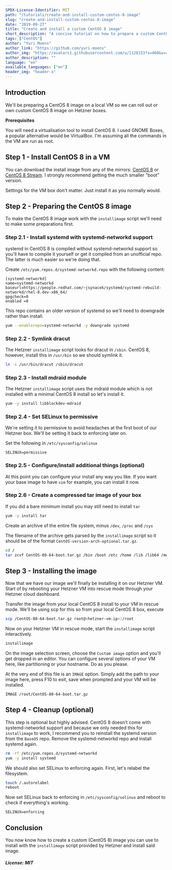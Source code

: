 ```yaml
---
SPDX-License-Identifier: MIT
path: "/tutorials/create-and-install-custom-centos-8-image"
slug: "create-and-install-custom-centos-8-image"
date: "2019-09-27"
title: "Create and install a custom CentOS 8 image"
short_description: "A concise tutorial on how to prepare a custom CentOS 8 image for installation through the Hetzner rescue mode using the installimage script."
tags: ["CentOS"]
author: "Yuri Moens"
author_link: "https://github.com/yuri-moens"
author_img: "https://avatars1.githubusercontent.com/u/1128153?s=460&v=4"
author_description: ""
language: "en"
available_languages: ["en"]
header_img: "header-x"
---
```


## Introduction

We'll be preparing a CentOS 8 image on a local VM so we can roll out or own custom CentOS 8 image on Hetzner boxes.

**Prerequisites**

You will need a virtualisation tool to install CentOS 8. I used GNOME Boxes, a popular alternative would be VirtualBox. I'm assuming all the commands in the VM are run as root.

## Step 1 - Install CentOS 8 in a VM

You can download the install image from any of the mirrors: [CentOS 8](http://isoredirect.centos.org/centos/8/isos/x86_64/) or [CentOS 8 Stream](http://isoredirect.centos.org/centos/8-stream/isos/x86_64/). I strongly recommend getting the much smaller "boot" version.

Settings for the VM box don't matter. Just install it as you normally would.

## Step 2 - Preparing the CentOS 8 image

To make the CentOS 8 image work with the `installimage` script we'll need to make some preparations first.

### Step 2.1 - Install systemd with systemd-networkd support

systemd in CentOS 8 is compiled without systemd-networkd support so you'll have to compile it yourself or get it compiled from an unofficial repo. The latter is much easier so we're doing that.

Create `/etc/yum.repos.d/systemd-networkd.repo` with the following content:

```
[systemd-networkd]
name=systemd-networkd
baseurl=https://people.redhat.com/~jsynacek/systemd/systemd-rebuild-networkd/rhel-8.dev-x86_64/
gpgcheck=0
enabled =0
```

This repo contains an older version of systemd so we'll need to downgrade rather than install.

```bash
yum --enablerepo=systemd-networkd -y downgrade systemd
```

### Step 2.2 - Symlink dracut

The Hetzner `installimage` script looks for dracut in `/sbin`. CentOS 8, however, install this in `/usr/bin` so we should symlink it.

```bash
ln -s /usr/bin/dracut /sbin/dracut
```

### Step 2.3 - Install mdraid module

The Hetzner `installimage` script uses the mdraid module which is not installed with a minimal CentOS 8 install so let's install it.

```bash
yum -y install libblockdev-mdraid
```

### Step 2.4 - Set SELinux to permissive

We're setting it to permissive to avoid headaches at the first boot of our Hetzner box. We'll be setting it back to enforcing later on.

Set the following in `/etc/sysconfig/selinux`

```
SELINUX=permissive
```

### Step 2.5 - Configure/install additional things (optional)

At this point you can configure your install any way you like. If you want your base image to have `vim` for example, you can install it now.

### Step 2.6 - Create a compressed tar image of your box

If you did a bare minimum install you may still need to install `tar`

```bash
yum -y install tar
```

Create an archive of the entire file system, minus `/dev`, `/proc` and `/sys`

The filename of the archive gets parsed by the `installimage` script so it should be of the format `CentOS-version-arch-optional.tar.gz`.

```bash
cd /
tar zcvf CentOS-80-64-boot.tar.gz /bin /boot /etc /home /lib /lib64 /media /mnt /opt /root /run /sbin /srv /tmp /usr /var
```

## Step 3 - Installing the image

Now that we have our image we'll finally be installing it on our Hetzner VM. Start of by rebooting your Hetzner VM into rescue mode through your Hetzner cloud dashboard.

Transfer the image from your local CentOS 8 install to your VM in rescue mode. We'll be using scp for this so from your local CentOS 8 box, execute

```bash
scp /CentOS-80-64-boot.tar.gz root@<hetzner-vm-ip>:/root
```

Now on your Hetzner VM in rescue mode, start the `installimage` script interactively.

```bash
installimage
```

On the image selection screen, choose the `Custom image` option and you'll get dropped in an editor. You can configure several options of your VM here, like partitioning or your hostname. Do as you please.

At the very end of this file is an `IMAGE` option. Simply add the path to your image here, press F10 to exit, save when prompted and your VM will be installed.

```
IMAGE /root/CentOS-80-64-boot.tar.gz
```

## Step 4 - Cleanup (optional)

This step is optional but highly advised. CentOS 8 doesn't come with systemd-networkd support and because we only needed this for `installimage` to work, I recommend you to reinstall the systemd version from the `BaseOS` repo. Remove the systemd-networkd repo and install systemd again.

```bash
rm -rf /etc/yum.repos.d/systemd-networkd
yum -y install systemd
```

We should also set SELinux to enforcing again. First, let's relabel the filesystem.

```bash
touch /.autorelabel
reboot
```

Now set SELinux back to enforcing in `/etc/sysconfig/selinux` and reboot to check if everything's working.

```
SELINUX=enforcing
```

## Conclusion

You now know how to create a custom (CentOS 8) image you can use to install with the `installimage` script provided by Hetzner and install said image.

##### License: MIT

<!--

Contributor's Certificate of Origin

By making a contribution to this project, I certify that:

(a) The contribution was created in whole or in part by me and I have
    the right to submit it under the license indicated in the file; or

(b) The contribution is based upon previous work that, to the best of my
    knowledge, is covered under an appropriate license and I have the
    right under that license to submit that work with modifications,
    whether created in whole or in part by me, under the same license
    (unless I am permitted to submit under a different license), as
    indicated in the file; or

(c) The contribution was provided directly to me by some other person
    who certified (a), (b) or (c) and I have not modified it.

(d) I understand and agree that this project and the contribution are
    public and that a record of the contribution (including all personal
    information I submit with it, including my sign-off) is maintained
    indefinitely and may be redistributed consistent with this project
    or the license(s) involved.

Signed-off-by: Yuri Moens <yuri.moens@gmail.com>

-->
